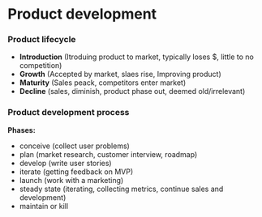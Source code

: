 # Product development

### Product lifecycle

* **Introduction** \(Itroduing product to market, typically loses $, little to no competition\)
* **Growth** \(Accepted by market, slaes rise, Improving product\)
* **Maturity** \(Sales peack, competitors enter market\)
* **Decline** \(sales, diminish, product phase out, deemed old/irrelevant\)

### Product development process

**Phases:**

* conceive \(collect user problems\)
* plan \(market research, customer interview, roadmap\)
* develop \(write user stories\)
* iterate \(getting feedback on MVP\)
* launch \(work with a marketing\)
* steady state \(iterating, collecting metrics, continue sales and development\)
* maintain or kill

